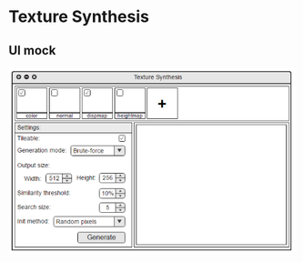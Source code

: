 Texture Synthesis
=

UI mock
-
![design](https://raw.githubusercontent.com/jbebe/TextureSynth2/master/mockup.png)
